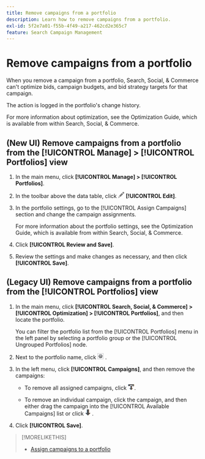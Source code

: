 ```yaml
---
title: Remove campaigns from a portfolio
description: Learn how to remove campaigns from a portfolio.
exl-id: 5f2e7a01-f55b-4f49-a217-462cd2e365c7
feature: Search Campaign Management
---
```

# Remove campaigns from a portfolio

When you remove a campaign from a portfolio, Search, Social, & Commerce can't optimize bids, campaign budgets, and bid strategy targets for that campaign.

The action is logged in the portfolio's change history.

For more information about optimization, see the Optimization Guide, which is available from within Search, Social, & Commerce.

## (New UI) Remove campaigns from a portfolio from the [!UICONTROL Manage] > [!UICONTROL Portfolios] view

1. In the main menu, click **[!UICONTROL Manage] > [!UICONTROL Portfolios]**.

1. In the toolbar above the data table, click ![Edit](/help/search-social-commerce/assets/edit.png "Edit") **[!UICONTROL Edit]**.

1. In the portfolio settings, go to the [!UICONTROL Assign Campaigns] section and change the campaign assignments.

   For more information about the portfolio settings, see the Optimization Guide, which is available from within Search, Social, & Commerce.

1. Click **[!UICONTROL Review and Save]**.

1. Review the settings and make changes as necessary, and then click **[!UICONTROL Save]**.

## (Legacy UI) Remove campaigns from a portfolio from the [!UICONTROL Portfolios] view

1. In the main menu, click **[!UICONTROL Search, Social, & Commerce] > [!UICONTROL Optimization] > [!UICONTROL Portfolios]**, and then locate the portfolio.

   You can filter the portfolio list from the [!UICONTROL Portfolios] menu in the left panel by selecting a portfolio group or the [!UICONTROL Ungrouped Portfolios] node.

1. Next to the portfolio name, click ![View/edit settings button](/help/search-social-commerce/assets/settings.png "View/edit settings button") .

1. In the left menu, click **[!UICONTROL Campaigns]**, and then remove the campaigns:

   * To remove all assigned campaigns, click ![Remove all campaigns from portfolio](/help/search-social-commerce/assets/arrow-remove-all.png "Remove all campaigns from portfolio").

   * To remove an individual campaign, click the campaign, and then either drag the campaign into the [!UICONTROL Available Campaigns] list or click ![Remove campaign from portfolio](/help/search-social-commerce/assets/arrow-remove.png "Remove campaign from portfolio") .

1. Click **[!UICONTROL Save]**.

>[!MORELIKETHIS]
>
>* [Assign campaigns to a portfolio](/help/search-social-commerce/campaign-management/campaign-assign-to-portfolio.md)
